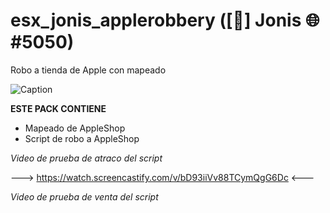 # esx_jonis_applerobbery ([🧊] Jonis 🌐#5050)
Robo a tienda de Apple con mapeado

![Caption](https://thefivemguy.com/media/2021/08/esx_apple_5.webp)	

**ESTE PACK CONTIENE**
* Mapeado de AppleShop
* Script de robo a AppleShop

*Video de prueba de atraco del script*

---> https://watch.screencastify.com/v/bD93iiVv88TCymQgG6Dc <---

*Video de prueba de venta del script*
